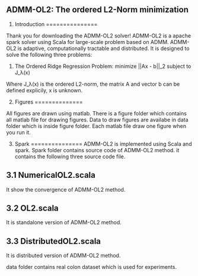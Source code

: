 ADMM-OL2: The ordered L2-Norm minimization
------------------------------------------------------

1. Introduction
===============

Thank you for downloading the ADMM-OL2 solver!  ADMM-OL2 is a apache spark solver
using Scala for large-scale problem based on ADMM. ADMM-OL2 is adaptive, computationally tractable
and distributed. It is designed to solve the following three problems: 

1. The Ordered Ridge Regression Problem:
   minimize  ||Ax - b||_2  subject to  J_λ(x)

Where J_λ(x) is the ordered L2-norm, the matrix A and vector b can be defined explicily, x is unknown.



2. Figures
==============

All figures are drawn using matlab. There is a figure folder which contains all matlab file for drawing
figures. Data to draw figures are availabe in data folder which is inside figure folder. Each matlab file
draw one figure when you run it.

3. Spark
===============
ADMM-OL2 is implemented using Scala and spark. Spark folder contains source code of ADMM-OL2 method.
it contains the following three source code file.

3.1  NumericalOL2.scala
-----------------------
It show the convergence of ADMM-OL2 method.

3.2 OL2.scala
--------------
It is standalone version of ADMM-OL2 method.

3.3 DistributedOL2.scala
------------------------
It is distributed version of ADMM-OL2 method.

data folder contains real colon dataset which is used for experiments.

